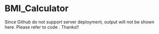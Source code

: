 # BMI_Calculator
Since Github do not support server deployment, output will not be shown here. Please refer to code . Thanks!!
